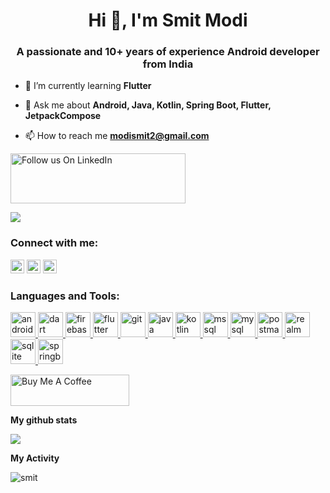 <h1 align="center">Hi 👋, I'm Smit Modi</h1>
<h3 align="center">A passionate and 10+ years of experience Android developer from India</h3>

- 🌱 I’m currently learning **Flutter**

- 💬 Ask me about **Android, Java, Kotlin, Spring Boot, Flutter, JetpackCompose**

- 📫 How to reach me **modismit2@gmail.com**

<a href="https://www.linkedin.com/comm/mynetwork/discovery-see-all?usecase=PEOPLE_FOLLOWS&followMember=modismit2" target="blank"><img src="https://github.com/user-attachments/assets/5fb8f536-b263-4535-98e6-fb16e565f60e" alt="Follow us On LinkedIn" height="80" width="280" /></a>


<a href="https://komarev.com/ghpvc/?username=SmitModi91&label=PROFILE-VISITOR&style=for-the-badge&color=green&abbreviated=true"><img src="https://komarev.com/ghpvc/?username=SmitModi91&label=PROFILE-VISITOR&style=for-the-badge&color=green&abbreviated=true">
</a>



### Connect with me:

<a href="https://twitter.com/modi_smit2" target="blank"><img src="https://cdn.jsdelivr.net/npm/simple-icons@3.0.1/icons/twitter.svg" alt="modi_smit2" height="22" width="22" /></a>
<a href="https://linkedin.com/in/smit-modi-0493484b/" target="blank"><img src="https://cdn.jsdelivr.net/npm/simple-icons@3.0.1/icons/linkedin.svg" alt="smit-modi-0493484b" height="22" width="22" /></a>
<a href="https://www.facebook.com/SmitModi1991" target="blank"><img src="https://cdn.jsdelivr.net/npm/simple-icons@3.0.1/icons/facebook.svg" alt="SmitModi1991" height="22" width="22" /></a>

</p>



<h3 align="left">Languages and Tools:</h3>
<p align="left"> <a href="https://developer.android.com" target="_blank" rel="noreferrer"> <img src="https://user-images.githubusercontent.com/29421473/212733260-c1541364-6b35-4f4e-a142-67d6cb65c1f4.svg" alt="android" width="40" height="40"/> </a> <a href="https://dart.dev" target="_blank" rel="noreferrer"> <img src="https://www.vectorlogo.zone/logos/dartlang/dartlang-icon.svg" alt="dart" width="40" height="40"/> </a> <a href="https://firebase.google.com/" target="_blank" rel="noreferrer"> <img src="https://www.vectorlogo.zone/logos/firebase/firebase-icon.svg" alt="firebase" width="40" height="40"/> </a> <a href="https://flutter.dev" target="_blank" rel="noreferrer"> <img src="https://www.vectorlogo.zone/logos/flutterio/flutterio-icon.svg" alt="flutter" width="40" height="40"/> </a> <a href="https://git-scm.com/" target="_blank" rel="noreferrer"> <img src="https://www.vectorlogo.zone/logos/git-scm/git-scm-icon.svg" alt="git" width="40" height="40"/> </a> <a href="https://www.java.com" target="_blank" rel="noreferrer"> <img src="https://user-images.githubusercontent.com/29421473/212733746-3a29a54a-6383-4b64-b487-e8d53bbb0356.svg" alt="java" width="40" height="40"/> </a> <a href="https://kotlinlang.org" target="_blank" rel="noreferrer"> <img src="https://www.vectorlogo.zone/logos/kotlinlang/kotlinlang-icon.svg" alt="kotlin" width="40" height="40"/> </a> <a href="https://www.microsoft.com/en-us/sql-server" target="_blank" rel="noreferrer"> <img src="https://www.svgrepo.com/show/303229/microsoft-sql-server-logo.svg" alt="mssql" width="40" height="40"/> </a> <a href="https://www.mysql.com/" target="_blank" rel="noreferrer"> <img src="https://user-images.githubusercontent.com/29421473/212734359-942b7a10-7bde-4d10-a36c-bd7af00a5a76.svg" alt="mysql" width="40" height="40"/> </a> <a href="https://postman.com" target="_blank" rel="noreferrer"> <img src="https://www.vectorlogo.zone/logos/getpostman/getpostman-icon.svg" alt="postman" width="40" height="40"/> </a> <a href="https://realm.io/" target="_blank" rel="noreferrer"> <img src="https://user-images.githubusercontent.com/29421473/212735202-3aa75a99-9368-47e2-a82b-7bb64e437bc4.svg" alt="realm" width="40" height="40"/> </a> <a href="https://www.sqlite.org/" target="_blank" rel="noreferrer"> <img src="https://user-images.githubusercontent.com/29421473/212735199-6fca21c1-d06c-42e0-9e9c-b1f079674406.svg" alt="sqlite" width="40" height="40"/> </a> <a href="https://spring.io/" target="_blank" rel="noreferrer"> <img src="https://user-images.githubusercontent.com/29421473/212736087-aeeb402d-521b-4137-8696-eb47a5ae3a34.svg" alt="springboot" width="40" height="40"/> </a> </p>



<a href="https://www.buymeacoffee.com/smitmodi" target="_blank"><img src="https://cdn.buymeacoffee.com/buttons/v2/default-yellow.png" alt="Buy Me A Coffee" style="height: 50px !important;width: 190px !important;" ></a>

**My github stats**

<p align="start"> <img src="https://github-readme-stats.vercel.app/api?username=SmitModi91&count_private=true&show_icons=true&theme=radical" /> 

**My Activity**

<p><img align="center" src="https://github-readme-streak-stats.herokuapp.com/?user=SmitModi91&" alt="smit" /></p>


